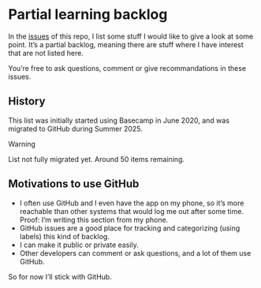 # Partial learning backlog

In the [issues](https://github.com/meduzen/learning-backlog/issues) of this repo, I list some stuff I would like to give a look at some point. It’s a partial backlog, meaning there are stuff where I have interest that are not listed here.

You’re free to ask questions, comment or give recommandations in these issues.

## History

This list was initially started using Basecamp in June 2020, and was migrated to GitHub during Summer 2025.

> [!WARNING]
> List not fully migrated yet. Around 50 items remaining.

## Motivations to use GitHub

- I often use GitHub and I even have the app on my phone, so it’s more reachable than other systems that would log me out after some time. Proof: I’m writing this section from my phone.
- GitHub issues are a good place for tracking and categorizing (using labels) this kind of backlog.
- I can make it public or private easily.
- Other developers can comment or ask questions, and a lot of them use GitHub.

So for now I’ll stick with GitHub.